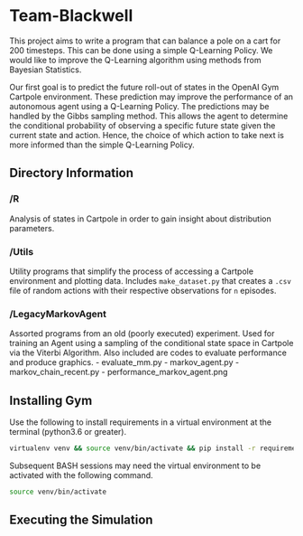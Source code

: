 # Team-Blackwell

This project aims to write a program that can balance a pole on a cart for 200 timesteps. This can be done using a simple Q-Learning Policy. We would like to improve the Q-Learning algorithm using methods from Bayesian Statistics.

Our first goal is to predict the future roll-out of states in the OpenAI Gym Cartpole environment. These prediction may improve the performance of an autonomous agent using a Q-Learning Policy. The predictions may be handled by the Gibbs sampling method. This allows the agent to determine the conditional probability of observing a specific future state given the current state and action. Hence, the choice of which action to take next is more informed than the simple Q-Learning Policy.

## Directory Information

### /R

Analysis of states in Cartpole in order to gain insight about distribution parameters.

### /Utils

Utility programs that simplify the process of accessing a Cartpole environment and plotting data. Includes `make_dataset.py` that creates a `.csv` file of random actions with their respective observations for `n` episodes.

### /LegacyMarkovAgent

Assorted programs from an old (poorly executed) experiment. Used for training an Agent using a sampling of the conditional state space in Cartpole via the Viterbi Algorithm. Also included are codes to evaluate performance and produce graphics. - evaluate_mm.py - markov_agent.py - markov_chain_recent.py - performance_markov_agent.png

## Installing Gym

Use the following to install requirements in a virtual environment at the terminal (python3.6 or greater). 

``` bash
virtualenv venv && source venv/bin/activate && pip install -r requirements.txt
```

Subsequent BASH sessions may need the virtual environment to be activated with the following command.

``` bash
source venv/bin/activate
```

## Executing the Simulation
